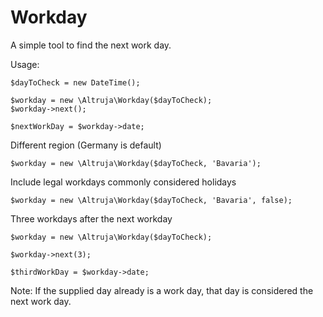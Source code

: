Workday
=======

A simple tool to find the next work day.

Usage:

    $dayToCheck = new DateTime();

    $workday = new \Altruja\Workday($dayToCheck);
    $workday->next();

    $nextWorkDay = $workday->date;

Different region (Germany is default)

    $workday = new \Altruja\Workday($dayToCheck, 'Bavaria');

Include legal workdays commonly considered holidays

    $workday = new \Altruja\Workday($dayToCheck, 'Bavaria', false);

Three workdays after the next workday

    $workday = new \Altruja\Workday($dayToCheck);

    $workday->next(3);

    $thirdWorkDay = $workday->date;

Note: If the supplied day already is a work day, that day is considered the next work day.


